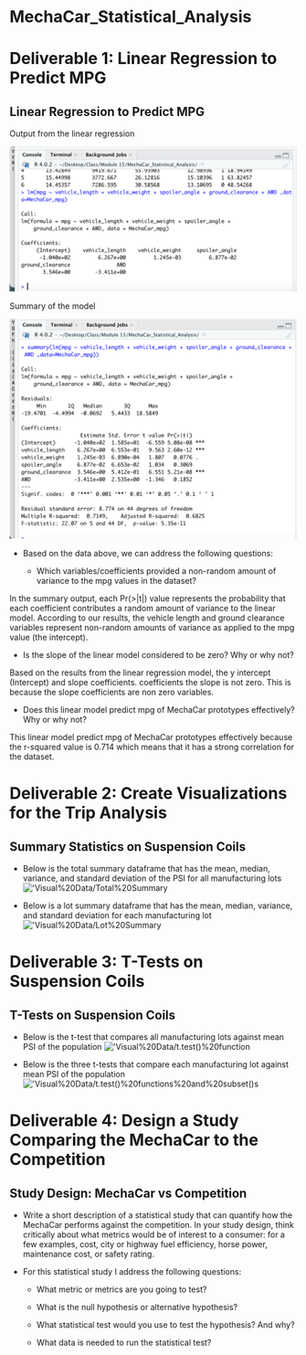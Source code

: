 # MechaCar_Statistical_Analysis

# Deliverable 1: Linear Regression to Predict MPG 
## Linear Regression to Predict MPG

Output from the linear regression 

!['Visual%20Data/Linear%20Regression](https://github.com/cbrito3/MechaCar_Statistical_Analysis/blob/main/Visual%20Data/Linear%20Regression.png?raw=true)

Summary of the model

!['Visual%20Data/Summary%20Statistics](https://github.com/cbrito3/MechaCar_Statistical_Analysis/blob/main/Visual%20Data/Summary%20Statistics.png?raw=true)


* Based on the data above, we can address the following questions:

  * Which variables/coefficients provided a non-random amount of variance to the mpg values in the dataset?

In the summary output, each Pr(>|t|) value represents the probability that each coefficient contributes a random amount of variance to the linear model. According to our results, the vehicle length and ground clearance variables represent non-random amounts of variance as applied to the mpg value (the intercept). 


  * Is the slope of the linear model considered to be zero? Why or why not?

Based on the results from the linear regression model, the y intercept (Intercept) and slope coefficients. coefficients the slope is not zero. This is because the slope coefficients are non zero variables.


  * Does this linear model predict mpg of MechaCar prototypes effectively? Why or why not?
 

 This linear model predict mpg of MechaCar prototypes effectively because the r-squared value is 0.714 which means that it has a strong correlation for the dataset. 
 
# Deliverable 2: Create Visualizations for the Trip Analysis
## Summary Statistics on Suspension Coils

* Below is the total summary dataframe that has the mean, median, variance, and standard deviation of the PSI for all manufacturing lots 
!['Visual%20Data/Total%20Summary](https://user-images.githubusercontent.com/107222716/191886267-2d76f2fb-4752-4fbc-8f83-fa9293bb160e.png)

* Below is a lot summary dataframe that has the mean, median, variance, and standard deviation for each manufacturing lot 
!['Visual%20Data/Lot%20Summary](https://user-images.githubusercontent.com/107222716/191886364-45d37042-7c1d-4e08-9bbe-9c2e57a290fc.png)


# Deliverable 3: T-Tests on Suspension Coils
## T-Tests on Suspension Coils

* Below is the t-test that compares all manufacturing lots against mean PSI of the population
!['Visual%20Data/t.test()%20function](https://user-images.githubusercontent.com/107222716/191886528-4ffc0fa6-713a-4ab7-aa93-806d0c065a82.png)

* Below is the three t-tests that compare each manufacturing lot against mean PSI of the population 
!['Visual%20Data/t.test()%20functions%20and%20subset()s](https://user-images.githubusercontent.com/107222716/191886571-37f3f81f-a32f-42f6-a68a-f9335bd7539d.png)

# Deliverable 4: Design a Study Comparing the MechaCar to the Competition
## Study Design: MechaCar vs Competition

* Write a short description of a statistical study that can quantify how the MechaCar performs against the competition. In your study design, think critically about what metrics would be of interest to a consumer: for a few examples, cost, city or highway fuel efficiency, horse power, maintenance cost, or safety rating.

* For this statistical study I address the following questions:
  * What metric or metrics are you going to test?
  
  * What is the null hypothesis or alternative hypothesis?
  
  * What statistical test would you use to test the hypothesis? And why?
  
  * What data is needed to run the statistical test?
